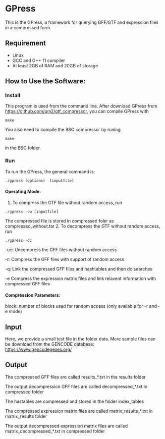 # GPress
This is the GPress, a framework for querying GFF/GTF and expression files in a compressed form.

## Requirement
- Linux
- GCC and G++ 11 compiler
- At least 2GB of RAM and 20GB of storage

## How to Use the Software:

### Install
This program is used from the command line. After download GPress from https://github.com/qm2/gtf_compressor, you can compile GPress with
```
make
```
You also need to compile the BSC compressor by runing 
```
make
```
in the BSC folder.
### Run
To run the GPress, the general command is:
```
./gpress (options)  [inputfile]
```

#### Operating Mode:
1. To compress the GTF file without random access, run
```
./gpress -cw [inputfile]
```
The compressed file is stored in compressed foler as compressed_without.tar
2. To decompress the GTF without random access, run 
```
./gpress -dc 
```

-uc:          Uncompress the GFF files without random access

-r:           Compress the GFF files with support of random access

-q:           Link the compressed GFF files and hashtables and then do searches

-e            Compress the expression matrix files and link relavent information with compressed GFF files 

#### Compression Parameters:

block:        number of blocks used for random access (only available for -r and -e mode)

## Input

 Here, we provide a small test file in the folder data. More sample files can be download from the GENCODE database: https://www.gencodegenes.org/

## Output
The compressed GFF files are called results_*.txt in the results folder

The output decompression GFF files are called decompressed_*.txt in compressed folder

The hastables are compressed and stored in the folder index_tables

The compressed expression matrix files are called matrix_results_*.txt in matrix_results folder

The output decompressed expression matrix files are called matrix_decompressed_*.txt in compressed folder


